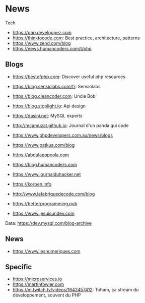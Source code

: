 News
===
Tech  
+ https://php.developpez.com
+ https://thinktocode.com: Best practice, architecture, patterns
+ https://www.zend.com/blog
+ https://news.humancoders.com/t/php

Blogs
---
+ https://bestofphp.com: Discover useful php resources
+ https://blog.sensiolabs.com/fr: Sensiolabs
+ https://blog.cleancoder.com: Uncle Bob
+ https://blog.stoplight.io: Api design
+ https://dasini.net: MySQL experts
+ http://mcamuzat.github.io: Journal d'un panda qui code
+ https://www.phpdevelopers.com.au/news/blogs

+ https://www.patkua.com/blog
+ https://abdulapopoola.com
+ https://blog.humancoders.com
+ https://www.journalduhacker.net
+ https://korben.info
+ http://www.lafabriquedecode.com/blog
+ https://betterprogramming.pub
+ https://www.jesuisundev.com

Data: https://dev.mysql.com/blog-archive

News
---
* https://www.lesnumeriques.com

Specific
---
+ https://microservices.io
+ https://martinfowler.com
+ https://m.twitch.tv/videos/1642457412: Toham, ça stream du développement, souvent du PHP
